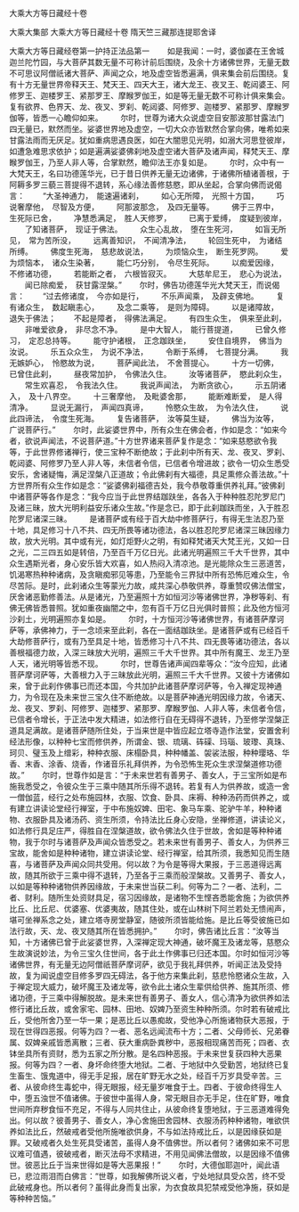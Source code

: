 <!-- { "loadSidebar": true } -->
大乘大方等日藏经十卷


大乘大集部
大乘大方等日藏经十卷
隋天竺三藏那连提耶舍译


大乘大方等日藏经卷第一护持正法品第一
　　如是我闻：一时，婆伽婆在王舍城迦兰陀竹园，与大菩萨其数无量不可称计前后围绕，及余十方诸佛世界，无量无数不可思议阿僧祇诸大菩萨、声闻之众，地及虚空皆悉遍满，俱来集会前后围绕。复有十方无量世界帝释天王、梵天王、四天大王，诸大龙王、夜叉王、乾闼婆王、阿修罗王、迦楼罗王、紧那罗王、摩睺罗伽王，如是等无量无数不可称计俱来集会。复有欲界、色界天、龙、夜叉、罗刹、乾闼婆、阿修罗、迦楼罗、紧那罗、摩睺罗伽等，皆悉一心瞻仰如来。
　　尔时，世尊为诸大众说虚空目安那波那甘露法门四无量已，默然而坐。娑婆世界地及虚空，一切大众亦皆默然合掌向佛，唯希如来甘露法雨而无厌足。犹如重病思遇良医，如在大闇思见光明，如溺大河思登彼岸，如遭急难思求依护；如是遍满娑婆佛刹地及虚空诸大菩萨及诸声闻，释梵天王、摩睺罗伽王，乃至人非人等，合掌默然，瞻仰法王亦复如是。
　　尔时，众中有一大梵天王，名曰功德莲华光，已于昔日供养无量无边诸佛，于诸佛所植诸善根，于阿耨多罗三藐三菩提得不退转，系心缘法善修慈愍，即从坐起，合掌向佛而说偈言：
　　“大圣神通力，　能速遍诸刹，
　　如心无所障，　光照十方国，
　　巧说奢摩他，　尽智及方便，
　　阿那波那念，　及四无量等。
　　佛于三界中，　生死际已舍，
　　净慧悉满足，　胜人天修罗，
　　已离于爱缚，　度疑到彼岸，
　　了知诸菩萨，　现证于佛法。
　　众生心乱故，　堕在生死河，
　　如盲无所见，　常为苦所没，
　　远离善知识，　不闻清净法，
　　轮回生死中，　为诸结所缚。
　　佛度生死海，　慈悲故说法，
　　为烦恼众生，　断生死罗网。
　　爱为烦恼本，　诸众生染著，
　　能仁巧分别，　令尽生死际。
　　以痴爱因缘，　不修诸功德，
　　若能断之者，　六根皆寂灭。
　　大慈牟尼王，　悲心为说法，
　　闻已除痴爱，　获甘露涅槃。”
　　尔时，佛告功德莲华光大梵天王，而说偈言：
　　“过去修诸度，　今亦如是行，
　　不乐声闻乘，　及辟支佛地。
　　复有诸众生，　数起瞋恚心，
　　及念二乘等，　是则为障碍。
　　以是诸障故，　退失于佛法；
　　不起是障者，　得佛法满足。
　　有四生众生，　俱来至此刹，
　　非唯爱欲身，　非尽念不净。
　　是中大智人，　能行菩提道，
　　已曾久修习，　定忍总持等。
　　能守护诸根，　正念跏趺坐，
　　安住自境界，　佛当为汝说。
　　乐五众众生，　为说不净法，
　　令断于系缚，　七菩提分满。
　　我无嫉妒心，　怜愍故为说，
　　菩萨闻此法，　不舍菩提心。
　　十方一切佛，　已曾住此刹，
　　昼夜常加护，　令佛法久住。
　　汝等诸菩萨，　愍此刹众生，
　　常生欢喜忍，　令我法久住。
　　我说声闻法，　为断贪欲心，
　　示五阴诸入，　及十八界空。
　　十三奢摩他，　及毗婆舍那，
　　能断难断爱，　是人得清净。
　　显说无漏行，　声闻四真谛，
　　怜愍众生故，　为令法久住，
　　说此四谛法，　令度生死海。
　　复告诸菩萨，　汝等莫生疑，
　　佛当为汝等，　广说菩萨行。”
　　尔时，此娑婆世界中，所有众生在佛会者，作如是念：“如来今者，欲说声闻法，不说菩萨道。”十方世界诸来菩萨复作是念：“如来慈愍欲令我等，于此世界修诸禅行，使三宝种不断绝故；于此刹中所有天、龙、夜叉、罗刹、乾闼婆、阿修罗乃至人非人等，未信者令信，已信者令增进故；欲令一切众生悉受安乐，舍诸疑悔，满足涅槃八正道故；令此佛刹有大福德，具足熏修众善法故。”十方世界所有众生作如是念：“娑婆佛刹福德吉处，我今恭敬尊重供养礼拜。”彼佛刹中诸菩萨等各作是念：“我今应当于此世界结跏趺坐，各各入于种种胜忍陀罗尼门及诸三昧，放大光明利益安乐诸众生故。”作是念已，即于此刹跏趺而坐，入于胜忍陀罗尼诸深三昧。
　　是诸菩萨或有经于百大劫中修菩萨行，有得无生法忍乃至十地，具足修习十八不共、四无所畏等诸功德法，各以胜忍陀罗尼诸深三昧因缘力故，放大光明。其中或有光，如灯炬野火之明，有如释梵诸天大梵王光，又如一日之光，二三四五如是转倍，乃至百千万亿日光。此诸光明遍照三千大千世界，其中众生遇斯光者，身心安乐皆大欢喜，如人热闷入清凉池。是光能除众生三恶道苦，饥渴寒热种种诸病，及贪瞋痴邪见等患，乃至能令三界狱中所有恐怖厄难众生，令尽苦际。是时，此刹诸众生等蒙光力故，咸共深心恭敬供养，尊重赞叹佛法僧宝，厌舍诸恶勤修善法。从是诸光，乃至遍照十方如恒河沙等诸佛世界，净秽等刹、有佛无佛皆悉普照。犹如重夜幽闇之中，忽有百千万亿日光俱时普照；此及他方恒河沙刹土，光明遍照亦复如是。
　　尔时，十方恒河沙等诸佛世界，有诸菩萨摩诃萨等，承佛神力，于一念顷来至此刹，各在一面结跏趺坐。是诸菩萨或有已经百千大劫修菩萨行，或有乃至具足十地，皆悉修习十八不共、四无畏等诸功德法，各以善根福德力故，入深三昧放大光明，遍照三千大千世界。其中所有魔王、龙王乃至人天，诸光明等皆悉不现。
　　尔时，世尊告诸声闻四辈等众：“汝今应知，此诸菩萨摩诃萨等，大善根力入于三昧放此光明，遍照三千大千世界。又彼十方诸佛如来，曾于此刹作佛事已而还本国，今共加护此诸菩萨摩诃萨等，令入禅定现神通力，为令现在及未来世三宝久住不断绝故。以是菩萨神通光明因缘力故，令诸天、龙、夜叉、罗刹、阿修罗、迦楼罗、紧那罗、摩睺罗伽、人非人等，未信者令信，已信者令增长，于正法中发大精进，如法修行自在无碍得不退转，乃至修学涅槃正道具足满故。是诸菩萨随所住处，于当来世是中皆应起立塔寺造作法堂，安置舍利经法形像，以种种七宝而修供养，所谓金、银、琉璃、砗磲、玛瑙、玻瓈、真珠、珂贝、璧玉及上缯彩，种种衣服、床榻卧具，种种幡盖、袈裟法服，种种璎珞、华香、末香、涂香、烧香，作诸音乐礼拜供养，为令恐怖生死众生求涅槃道修功德故。”
　　尔时，世尊作如是言：“于未来世若有善男子、善女人，于三宝所如是布施我悉受之，令彼众生于三乘中随其所乐得不退转。若复有人为供养故，或造一舍一僧伽蓝，经行之处布施园林，衣服、饮食、卧具、床褥、种种汤药而供养之，或有建立讲读论堂经行禅室，于中布施奴婢、田宅、象马车乘、驼驴牛羊，种种诸物、衣服卧具及诸汤药、资生所须，令持法比丘身心安隐，坐禅修道，讲读论义，如法修行具足庄严，得胜自在涅槃道故，欲令佛法久住于世故，舍如是等种种诸物，我于尔时与诸菩萨及声闻众皆悉受之。若未来世有善男子、善女人，为供养三宝故，能舍如是种种诸物，建立讲读论堂、经行禅室，给其所须，我悉知见而生随喜，与诸菩萨及声闻众同共受用。何以故？为令是等得大果报，于三恶道得远离故，随其所欲于三乘中得不退转，乃至各于三乘而般涅槃故。又善男子、善女人，以如是等种种诸物供养因缘故，于未来世当获二利。何等为二？一者、法利，二者、财利。随所生处资财具足，宿习因缘故，是诸物不生悭吝悉能舍施；为欲供养比丘、比丘尼、优婆塞、优婆夷故，随其住处，或在山林树下阿兰若处无愦闹声，堪可坐禅系念之处，建立塔寺房堂静室，随彼所须皆能给施。是比丘等受彼施已如法行故，天、龙、夜叉随其所在皆悉拥护。”
　　尔时，佛告诸比丘言：“汝等当知，十方诸佛已曾于此娑婆世界，入深禅定现大神通，破坏魔王及诸龙等，慈愍众生故演说妙法，为令三宝久住世间，各于此土作佛事已归还本国。尔时如恒河沙等诸佛世界，有无量无边阿僧祇菩萨摩诃萨，欲见于我礼拜供养，听闻正法及受持故，复为闻说虚空目修多罗四无碍法，各于他方来集此刹，慈悲怜愍诸众生故，入于禅定现大威力，破坏魔王及诸龙等，欲令此土诸众生辈供给供养、施其所须、修诸功德，于三乘中得解脱故。是未来世有善男子、善女人，信心清净为欲供养如法修行诸比丘故，或舍家宅、园林、田地、奴婢乃至资生种种所须。尔时若有破戒比丘，受他所舍乃至一华一果；是恶比丘以愚痴故，受他净心所施诸物获大恶报，于现在世得四恶报。何等为四？一者、恶名远闻流布十方；二者、父母师长、兄弟眷属、奴婢亲戚皆悉离散；三者、获大重病卧粪秽中，恶报相现痛苦而死；四者、衣钵坐具所有资财，悉为五家之所分散。是名四种恶报。于未来世复获四种大恶果报。何等为四？一者、身坏命终堕大地狱。二者、于地狱中久受勤苦，地狱终已复生畜生、饿鬼道中，得无手足报，居在旷野无水之处，经百千万岁具受辛苦。三者、从彼命终生毒蛇中，得无眼报，经无量岁唯食于土。四者、于彼命终得生人中，堕五浊世不值诸佛。于彼世中虽得人身，常无眼目亦无手足，住在旷野，唯食世间所弃秽食恒不充足，不得与人同共住止，从彼命终复堕地狱，于三恶道难得免出。何以故？彼善男子、善女人，净心舍施田舍园林、衣服汤药种种诸物，唯欲供养如法比丘，然破戒者受他所施唯欲供身，不与如法持戒比丘，以是因缘获如是罪。又破戒者久处生死具受诸苦，虽得人身不值佛世。所以者何？诸佛如来不可思议难可值遇，彼破戒者，断灭法母不求精进，不用见闻佛法僧故，以是因缘不值佛世。彼恶比丘于当来世得如是等大恶果报！”
　　尔时，大德伽耶迦叶，闻此语已，悲泣雨泪而白佛言：“世尊，如我解佛所说义者，宁处地狱具受众苦，终不受此破戒身也。所以者何？虽得此身而复出家，为衣食故具犯禁戒受他净施，获如是等种种苦恼。”
